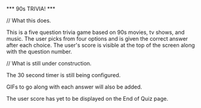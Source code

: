 *** 90s TRIVIA! ***


// What this does.

This is a five question trivia game based on 90s movies, tv shows, and music. The user picks from four options and is given the correct answer after each choice. The user's score is visible at the top of the screen along with the question number.


// What is still under construction.

The 30 second timer is still being configured.

GIFs to go along with each answer will also be added.

The user score has yet to be displayed on the End of Quiz page.

